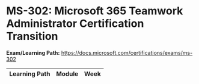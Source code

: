# MS-302: Microsoft 365 Teamwork Administrator Certification Transition

**Exam/Learning Path:** https://docs.microsoft.com/certifications/exams/ms-302

| **Learning Path** | **Module** | **Week** |
|-|-|-|
